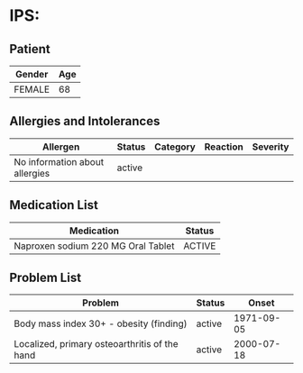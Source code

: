 # IPS:

## Patient

|Gender|Age|
|---|---|
|FEMALE|68|

## Allergies and Intolerances

|Allergen|Status|Category|Reaction|Severity|
|---|---|---|---|---|
|No information about allergies|active||||

## Medication List

|Medication|Status|
|---|---|
|Naproxen sodium 220 MG Oral Tablet|ACTIVE|

## Problem List

|Problem|Status|Onset|
|---|---|---|
|Body mass index 30+ - obesity (finding)|active|1971-09-05|
|Localized, primary osteoarthritis of the hand|active|2000-07-18|

